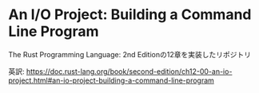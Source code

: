 # An I/O Project: Building a Command Line Program

The Rust Programming Language: 2nd Editionの12章を実装したリポジトリ

英訳: https://doc.rust-lang.org/book/second-edition/ch12-00-an-io-project.html#an-io-project-building-a-command-line-program